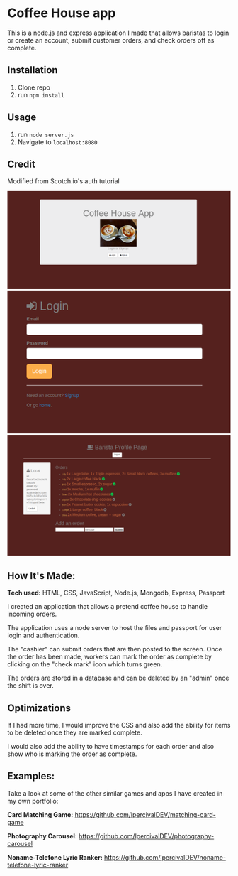 # Coffee House app
This is a node.js and express application I made that allows baristas to login or create an account, submit customer orders, and check orders off as complete.


## Installation
1. Clone repo
2. run `npm install`

## Usage
1. run `node server.js`
2. Navigate to `localhost:8080`

## Credit
Modified from Scotch.io's auth tutorial


![alt tag](https://github.com/lpercivalDEV/coffee-app-with-login/blob/master/coffeeLogIn.png)
![alt tag](https://github.com/lpercivalDEV/coffee-app-with-login/blob/master/coffeeLogIn2.png)
![alt tag](https://github.com/lpercivalDEV/coffee-app-with-login/blob/master/coffee3.png)

## How It's Made:

**Tech used:** HTML, CSS, JavaScript, Node.js, Mongodb, Express, Passport

I created an application that allows a pretend coffee house to handle incoming orders.

The application uses a node server to host the files and passport for user login and authentication.

The "cashier" can submit orders that are then posted to the screen. Once the order has been made, workers can mark the order as complete by clicking on the "check mark" icon which turns green.

The orders are stored in a database and can be deleted by an "admin" once the shift is over.


## Optimizations

If I had more time, I would improve the CSS and also add the ability for items to be deleted once they are marked complete.

I would also add the ability to have timestamps for each order and also show who is marking the order as complete.


## Examples:
Take a look at some of the other similar games and apps I have created in my own portfolio:

**Card Matching Game:** https://github.com/lpercivalDEV/matching-card-game

**Photography Carousel:** https://github.com/lpercivalDEV/photography-carousel

**Noname-Telefone Lyric Ranker:** https://github.com/lpercivalDEV/noname-telefone-lyric-ranker
